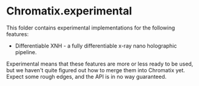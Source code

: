 # Chromatix.experimental

This folder contains experimental implementations for the following features:
* Differentiable XNH - a fully differentiable x-ray nano holographic pipeline.


Experimental means that these features are more or less ready to be used, but we haven't quite figured out how to merge them into Chromatix yet. Expect some rough edges, and the API is in no way guaranteed.